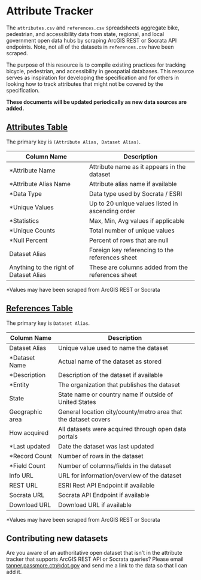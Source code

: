 # Attribute Tracker
The `attributes.csv` and `references.csv` spreadsheets aggregate bike, pedestrian, and accessibility data from state, regional, and local government open data hubs by scraping ArcGIS REST or Socrata API endpoints. Note, not all of the datasets in `references.csv` have been scraped.

The purpose of this resource is to compile existing practices for tracking bicycle, pedestrian, and accessibility in geospatial databases. This resource serves as inspiration for developing the specification and for others in looking how to track attributes that might not be covered by the specification.

**These documents will be updated periodically as new data sources are added.**

## [Attributes Table](https://github.com/dotbts/BPA/blob/main/resources/attribute_tracker/attributes.csv)
The primary key is `(Attribute Alias, Dataset Alias)`.

| Column Name | Description |
| - | - |
| *Attribute Name |	Attribute name as it appears in the dataset |
| *Attribute Alias Name | Attribute alias name if available |
| *Data Type |	Data type used by Socrata / ESRI |
| *Unique Values |	Up to 20 unique values listed in ascending order |
| *Statistics |	Max, Min, Avg values if applicable |
| *Unique Counts |	Total number of unique values |
| *Null Percent |	Percent of rows that are null	 |
| Dataset Alias |	Foreign key referencing to the references sheet |
| Anything to the right of Dataset Alias |	These are columns added from the references sheet |

*Values may have been scraped from ArcGIS REST or Socrata

## [References Table](https://github.com/dotbts/BPA/blob/main/resources/attribute_tracker/references.csv)
The primary key is `Dataset Alias`.

| Column Name | Description |
| - | - |
| Dataset Alias |	Unique value used to name the dataset |
| *Dataset Name |	Actual name of the dataset as stored  |
| *Description |	Description of the dataset if available |
| *Entity |	The organization that publishes the dataset |
| State	| State name or country name if outside of United States |
| Geographic area |	General location city/county/metro area that the dataset covers |
| How acquired | All datasets were acquired through open data portals |
| *Last updated |	Date the dataset was last updated |
| *Record Count |	Number of rows in the dataset |
| *Field Count |	Number of columns/fields in the dataset |
| Info URL |	URL for information/overview of the dataset |
| REST URL |	ESRI Rest API Endpoint if available |
| Socrata URL |	Socrata API Endpoint if available |
| Download URL |	Download URL if available |

*Values may have been scraped from ArcGIS REST or Socrata

## Contributing new datasets
Are you aware of an authoritative open dataset that isn't in the attribute tracker that supports ArcGIS REST API or Socrata queries? Please email tanner.passmore.ctr@dot.gov and send me a link to the data so that I can add it.
